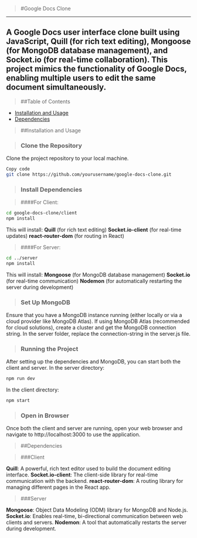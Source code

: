 > #Google Docs Clone
---
A Google Docs user interface clone built using JavaScript, Quill (for rich text editing), Mongoose (for MongoDB database management), and Socket.io (for real-time collaboration). This project mimics the functionality of Google Docs, enabling multiple users to edit the same document simultaneously.
---
> ##Table of Contents

- [Installation and Usage](#Installation-and-Usage)
- [Dependencies](#Dependencies)

> ##Installation and Usage

> ### Clone the Repository
Clone the project repository to your local machine.

```sh
Copy code
git clone https://github.com/yourusername/google-docs-clone.git
```
> ### Install Dependencies

> ####For Client:

```sh
cd google-docs-clone/client
npm install
```

This will install:
**Quill** (for rich text editing)
**Socket.io-client** (for real-time updates)
**react-router-dom** (for routing in React)

> ####For Server:

```sh
cd ../server
npm install
```

This will install:
**Mongoose** (for MongoDB database management)
**Socket.io** (for real-time communication)
**Nodemon** (for automatically restarting the server during development)

> ### Set Up MongoDB

Ensure that you have a MongoDB instance running (either locally or via a cloud provider like MongoDB Atlas). If using MongoDB Atlas (recommended for cloud solutions), create a cluster and get the MongoDB connection string. In the server folder, replace the connection-string in the server.js file.

> ### Running the Project

After setting up the dependencies and MongoDB, you can start both the client and server.
In the server directory:

```sh
npm run dev
```

In the client directory:

```sh
npm start
```

> ### Open in Browser

Once both the client and server are running, open your web browser and navigate to http://localhost:3000 to use the application.

> ##Dependencies

> ###Client

**Quill**: A powerful, rich text editor used to build the document editing interface.
**Socket.io-client**: The client-side library for real-time communication with the backend.
**react-router-dom**: A routing library for managing different pages in the React app.

> ###Server

**Mongoose**: Object Data Modeling (ODM) library for MongoDB and Node.js.
**Socket.io**: Enables real-time, bi-directional communication between web clients and servers.
**Nodemon**: A tool that automatically restarts the server during development.
